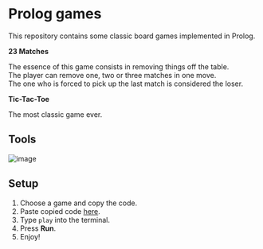 # Prolog games

This repository contains some classic board games implemented in Prolog.

**23 Matches**

The essence of this game consists in removing things off the table.    
The player can remove one, two or three matches in one move.    
The one who is forced to pick up the last match is considered the loser.

**Tic-Tac-Toe**

The most classic game ever.    

## Tools

![image](https://custom-icon-badges.herokuapp.com/badge/Prolog-114477?style=for-the-badge&logo=swi-prolog&logoColor=white)

## Setup

1. Choose a game and copy the code.
2. Paste copied code [here](https://swish.swi-prolog.org/).
3. Type `play` into the terminal.
4. Press **Run**.
5. Enjoy!

